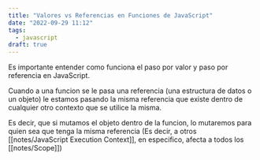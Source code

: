 ```yaml
---
title: "Valores vs Referencias en Funciones de JavaScript"
date: "2022-09-29 11:12"
tags: 
  - javascript
draft: true
---
```

Es importante entender como funciona el paso por valor y paso por referencia en JavaScript.

Cuando a una funcion se le pasa una referencia (una estructura de datos o un objeto) le estamos pasando la misma referencia que existe dentro de cualquier otro contexto que se utilice la misma.

Es decir, que si mutamos el objeto dentro de la funcion, lo mutaremos para quien sea que tenga la misma referencia (Es decir, a otros [[notes/JavaScript Execution Context]], en especifico, afecta a todos los [[notes/Scope]])
